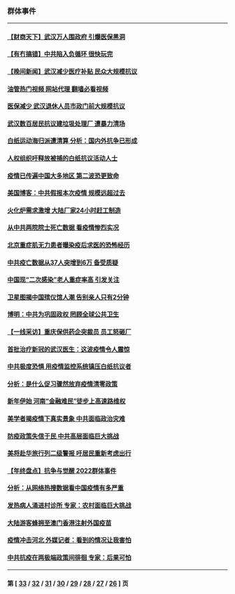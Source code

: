 ### 群体事件
---
#### [【财商天下】武汉万人围政府 引爆医保黑洞](../../pages/ncid279/n13927281.md?02111645) 
#### [【有冇搞错】中共陷入负循环 很快玩完](../../pages/ncid279/n13926140.md?02111645) 
#### [【晚间新闻】武汉减少医疗补贴 民众大规模抗议](../../pages/ncid279/n13925524.md?02111645) 
#### [油管热门视频 网站代理 翻墙必看视频](http://138.2.39.72:81/youtube.html?epic-marker?02111645)
#### [医保减少 武汉退休人员市政门前大规模抗议](../../pages/ncid279/n13925389.md?02111645) 
#### [武汉数百居民抗议建垃圾处理厂 遭暴力清场](../../pages/ncid279/n13922269.md?02111645) 
#### [白纸运动海归派遭清算 分析：国内外抗争已形成](../../pages/ncid279/n13919416.md?02111645) 
#### [人权组织吁释放被捕的白纸抗议活动人士](../../pages/ncid279/n13917517.md?02111645) 
#### [疫情已传遍中国大多地区 第二波恐更致命](../../pages/ncid279/n13914332.md?02111645) 
#### [美国博客：中共假报本次疫情 规模远超过去](../../pages/ncid279/n13912604.md?02111645) 
#### [火化炉需求激增 大陆厂家24小时赶工制造](../../pages/ncid279/n13912205.md?02111645) 
#### [从中共两院院士死亡数据 看疫情惨烈实况](../../pages/ncid279/n13910619.md?02111645) 
#### [北京重症肌无力患者曝染疫后求医的恐怖经历](../../pages/ncid279/n13909480.md?02111645) 
#### [中共疫亡数据从37人突增到6万 备受质疑](../../pages/ncid279/n13907051.md?02111645) 
#### [中国现“二次感染”老人重症率高 引发关注](../../pages/ncid279/n13906493.md?02111645) 
#### [卫星图揭中国殡仪馆人潮 告别亲人只有2分钟](../../pages/ncid279/n13904053.md?02111645) 
#### [博明：中共为巩固政权 罔顾全球公共卫生](../../pages/ncid279/n13901752.md?02111645) 
#### [【一线采访】重庆保供药企突裁员 员工怒砸厂](../../pages/ncid279/n13901673.md?02111645) 
#### [首批治疗新冠的武汉医生：这波疫情令人震惊](../../pages/ncid279/n13900313.md?02111645) 
#### [中共极度恐惧 用疫情监控系统镇压白纸抗议者](../../pages/ncid279/n13900225.md?02111645) 
#### [分析：是什么促习骤然放弃疫情清零政策](../../pages/ncid279/n13899652.md?02111645) 
#### [新年伊始 河南“金融难民”徒步上高速路维权](../../pages/ncid279/n13897842.md?02111645) 
#### [美学者揭疫情下真实景象 中共面临政治灾难](../../pages/ncid279/n13896569.md?02111645) 
#### [防疫政策失信于民 中共高层面临巨大挑战](../../pages/ncid279/n13894627.md?02111645) 
#### [美将赴华旅行列二级警报 吁居民重新考虑出行](../../pages/ncid279/n13894518.md?02111645) 
#### [【年终盘点】抗争与觉醒 2022群体事件](../../pages/ncid279/n13888314.md?02111645) 
#### [分析：从网络热搜数据看中国疫情有多严重](../../pages/ncid279/n13893186.md?02111645) 
#### [发热病人涌进村诊所 专家：农村面临巨大挑战](../../pages/ncid279/n13892271.md?02111645) 
#### [大陆游客蜂拥至澳门香港注射外国疫苗](../../pages/ncid279/n13892276.md?02111645) 
#### [疫情冲击河北 外媒记者：看到的情况让我害怕](../../pages/ncid279/n13891260.md?02111645) 
#### [中共抗疫在两极端政策间徘徊 专家：后果可怕](../../pages/ncid279/n13891235.md?02111645) 

---
#### 第 [ [33](./33.md?02111645) / [32](./32.md?02111645) / [31](./31.md?02111645) / [30](./30.md?02111645) / [29](./29.md?02111645) / [28](./28.md?02111645) / [27](./27.md?02111645) / [26](./26.md?02111645) ] 页
